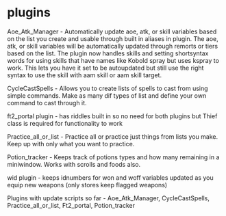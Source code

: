 # plugins

Aoe_Atk_Manager -  Automatically update aoe, atk, or skill variables based on the list you create and usable through built in aliases in plugin. The aoe, atk, or skill variables will be automatically updated through remorts or tiers based on the list. The plugin now handles skills and setting shortsyntax words for using skills that have names like Kobold spray but uses kspray to work. This lets you have it set to be autoupdated but still use the right syntax to use the skill with aam skill or aam skill target.

CycleCastSpells - Allows you to create lists of spells to cast from using simple commands. Make as many dif types of list and define your own command to cast through it.

ft2_portal plugin - has riddles built in so no need for both plugins but Thief class is required for functionality to work                                                       

Practice_all_or_list - Practice all or practice just things from lists you make. Keep up with only what you want to practice.

Potion_tracker - Keeps track of potions types and how many remaining in a miniwindow. Works with scrolls and foods also.

wid plugin - keeps idnumbers for won and woff variables updated as you equip new weapons (only stores keep flagged weapons)

Plugins with update scripts so far - Aoe_Atk_Manager, CycleCastSpells, Practice_all_or_list, Ft2_portal, Potion_tracker

